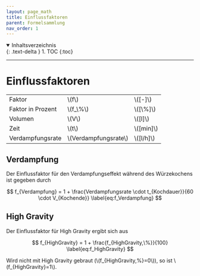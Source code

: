 ```yaml
---
layout: page_math
title: Einflussfaktoren
parent: Formelsammlung
nav_order: 1
---
```


<details open markdown="block">
  <summary>
    Inhaltsverzeichnis
  </summary>
  {: .text-delta }
1. TOC
{:toc}
</details>

---

# Einflussfaktoren
<table>
  <tr><td>Faktor</td><td>\(f\)</td><td>\([-]\)</td></tr>
  <tr><td>Faktor in Prozent</td><td>\(f_\%\)</td><td>\([\%]\)</td></tr>
  <tr><td>Volumen</td><td>\(V\)</td><td>\([l]\)</td></tr>
  <tr><td>Zeit</td><td>\(t\)</td><td>\([min]\)</td></tr>
  <tr><td>Verdampfungsrate</td><td>\(Verdampfungsrate\)</td><td>\([l/h]\)</td></tr>
</table>

## Verdampfung

Der Einflussfaktor f&uuml;r den Verdampfungseffekt w&auml;hrend des W&uuml;rzekochens ist gegeben durch

$$ f_{Verdampfung} = 1 + \frac{Verdampfungsrate \cdot t_{Kochdauer}}{60 \cdot V_{Kochende}} \label{eq:f_Verdampfung} $$


## High Gravity

Der Einflussfaktor f&uuml;r High Gravity ergibt sich aus

$$ f_{HighGravity} = 1 + \frac{f_{HighGravity,\%}}{100} \label{eq:f_HighGravity} $$

Wird nicht mit High Gravity gebraut (\\(f_{HighGravity,\%}=0\\)), so ist \\(f_{HighGravity}=1\\).
